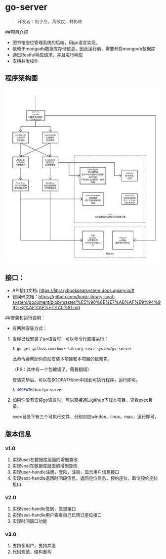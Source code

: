 # go-server

> 开发者：胡子昂，黄敏仪，林彬彬

##项目介绍

- 图书馆座位管理系统的后端，用go语言实现。
- 依赖于mongodb数据库存储信息，因此运行前，需要开启mongodb数据库
- 通过Restful响应请求，并且进行响应
- 支持并发操作

## 程序架构图

![](photo/后端类关系.png)

## 接口：

- API接口文档: https://librarybookseatsystem.docs.apiary.io/#
- 错误码文档：https://github.com/book-library-seat-system/document/blob/master/%E5%90%8E%E7%AB%AF%E9%94%99%E8%AF%AF%E7%A0%81.md

##安装和运行说明：

- 有两种安装方式：

1. 当你已经安装了go语言时，可以命令行直接运行：

   ~~~bash
   $ go get github.com/book-library-seat-system/go-server
   ~~~

   此命令会帮助你自动安装本项目和本项目的依赖包。

   （PS：其中有一个包被墙了，需要翻墙）

   安装完毕后，可以在$GOPATH/bin中找到可执行程序，运行即可。

   ~~~bash
   $ $GOPATH/bin/go-server
   ~~~

2. 如果你没有安装go语言时，可以直接通过github下载本项目，查看exec目录。

   exec目录下有三个可执行文件，分别对应windos，linux，mac，运行即可。

## 版本信息

### v1.0

1. 实现user在数据库层面的增删查改
2. 实现seat在数据库层面的增删查改
3. 实现user-handle注册，登陆，注销，显示用户信息接口
4. 实现seat-handle返回时间段信息，返回座位信息，预约座位，取消预约座位接口

### v2.0

1. 实现seat-handle签到，签退接口
2. 实现seat-handle用户查看自己已预订座位接口
3. 实现时间窗口功能

### v3.0

1. 支持多用户，支持并发
2. 代码规范，结构重构